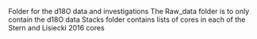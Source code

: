 Folder for the d18O data and investigations
The Raw_data folder is to only contain the d18O data
Stacks folder contains lists of cores in each of the Stern and Lisiecki 2016 cores
